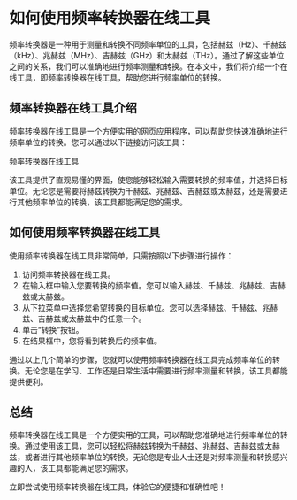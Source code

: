 如何使用频率转换器在线工具
=============

频率转换器是一种用于测量和转换不同频率单位的工具，包括赫兹（Hz）、千赫兹（kHz）、兆赫兹（MHz）、吉赫兹（GHz）和太赫兹（THz）。通过了解这些单位之间的关系，我们可以准确地进行频率测量和转换。在本文中，我们将介绍一个在线工具，即频率转换器在线工具，帮助您进行频率单位的转换。

频率转换器在线工具介绍
-----------

频率转换器在线工具是一个方便实用的网页应用程序，可以帮助您快速准确地进行频率单位的转换。您可以通过以下链接访问该工具：

频率转换器在线工具

该工具提供了直观易懂的界面，使您能够轻松输入需要转换的频率值，并选择目标单位。无论您是需要将赫兹转换为千赫兹、兆赫兹、吉赫兹或太赫兹，还是需要进行其他频率单位的转换，该工具都能满足您的需求。

如何使用频率转换器在线工具
-------------

使用频率转换器在线工具非常简单，只需按照以下步骤进行操作：

1. 访问频率转换器在线工具。
2. 在输入框中输入您要转换的频率值。您可以输入赫兹、千赫兹、兆赫兹、吉赫兹或太赫兹。
3. 从下拉菜单中选择您希望转换的目标单位。您可以选择赫兹、千赫兹、兆赫兹、吉赫兹或太赫兹中的任意一个。
4. 单击“转换”按钮。
5. 在结果框中，您将看到转换后的频率值。

通过以上几个简单的步骤，您就可以使用频率转换器在线工具完成频率单位的转换。无论您是在学习、工作还是日常生活中需要进行频率测量和转换，该工具都能提供便利。

总结
--

频率转换器在线工具是一个方便实用的工具，可以帮助您准确地进行频率单位的转换。通过使用该工具，您可以轻松将赫兹转换为千赫兹、兆赫兹、吉赫兹或太赫兹，或者进行其他频率单位的转换。无论您是专业人士还是对频率测量和转换感兴趣的人，该工具都能满足您的需求。

立即尝试使用频率转换器在线工具，体验它的便捷和准确性吧！